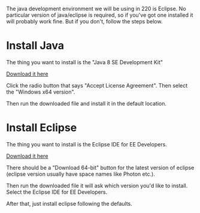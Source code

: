 The java development environment we will be using in 220 is Eclipse.
No particular version of java/eclipse is required, so if you've got
one installed it will probably work fine.  But if you don't, follow
the steps below.

# Install Java

The thing you want to install is the "Java 8 SE Development Kit"

<a href="http://www.oracle.com/technetwork/java/javase/downloads/jdk8-downloads-2133151.html">Download it here</a>



Click the radio button that says "Accept License Agreement".  Then
select the "Windows x64 version".

Then run the downloaded file and install it in the default location.

# Install Eclipse

The thing you want to install is the Eclipse IDE for EE Developers.

<a href="https://www.eclipse.org/downloads/">Download it here</a>

There should be a "Download 64-bit" button for the latest version of
eclipse (eclipse version usually have space names like Photon etc.).

Then run the downloaded file it will ask which version you'd like to
install.  Select the Eclipse IDE for EE Developers.

After that, just install eclipse following the defaults.

